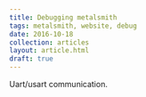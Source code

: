 ```yaml
---
title: Debugging metalsmith
tags: metalsmith, website, debug
date: 2016-10-18
collection: articles
layout: article.html
draft: true
---
```


Uart/usart communication.
